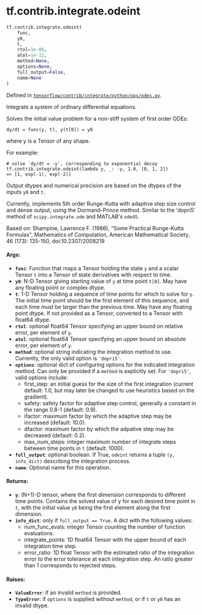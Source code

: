 <div itemscope itemtype="http://developers.google.com/ReferenceObject">
<meta itemprop="name" content="tf.contrib.integrate.odeint" />
<meta itemprop="path" content="Stable" />
</div>

# tf.contrib.integrate.odeint

``` python
tf.contrib.integrate.odeint(
    func,
    y0,
    t,
    rtol=1e-06,
    atol=1e-12,
    method=None,
    options=None,
    full_output=False,
    name=None
)
```



Defined in [`tensorflow/contrib/integrate/python/ops/odes.py`](/code/stable/tensorflow/contrib/integrate/python/ops/odes.py).

Integrate a system of ordinary differential equations.

Solves the initial value problem for a non-stiff system of first order ODEs:

  ```
  dy/dt = func(y, t), y(t[0]) = y0
  ```

where y is a Tensor of any shape.

For example:

  ```
  # solve `dy/dt = -y`, corresponding to exponential decay
  tf.contrib.integrate.odeint(lambda y, _: -y, 1.0, [0, 1, 2])
  => [1, exp(-1), exp(-2)]
  ```

Output dtypes and numerical precision are based on the dtypes of the inputs
`y0` and `t`.

Currently, implements 5th order Runge-Kutta with adaptive step size control
and dense output, using the Dormand-Prince method. Similar to the 'dopri5'
method of `scipy.integrate.ode` and MATLAB's `ode45`.

Based on: Shampine, Lawrence F. (1986), "Some Practical Runge-Kutta Formulas",
Mathematics of Computation, American Mathematical Society, 46 (173): 135-150,
doi:10.2307/2008219

#### Args:

* <b>`func`</b>: Function that maps a Tensor holding the state `y` and a scalar Tensor
    `t` into a Tensor of state derivatives with respect to time.
* <b>`y0`</b>: N-D Tensor giving starting value of `y` at time point `t[0]`. May
    have any floating point or complex dtype.
* <b>`t`</b>: 1-D Tensor holding a sequence of time points for which to solve for
    `y`. The initial time point should be the first element of this sequence,
    and each time must be larger than the previous time. May have any floating
    point dtype. If not provided as a Tensor, converted to a Tensor with
    float64 dtype.
* <b>`rtol`</b>: optional float64 Tensor specifying an upper bound on relative error,
    per element of `y`.
* <b>`atol`</b>: optional float64 Tensor specifying an upper bound on absolute error,
    per element of `y`.
* <b>`method`</b>: optional string indicating the integration method to use. Currently,
    the only valid option is `'dopri5'`.
* <b>`options`</b>: optional dict of configuring options for the indicated integration
    method. Can only be provided if a `method` is explicitly set. For
    `'dopri5'`, valid options include:
    * first_step: an initial guess for the size of the first integration
      (current default: 1.0, but may later be changed to use heuristics based
      on the gradient).
    * safety: safety factor for adaptive step control, generally a constant
      in the range 0.8-1 (default: 0.9).
    * ifactor: maximum factor by which the adaptive step may be increased
      (default: 10.0).
    * dfactor: maximum factor by which the adpative step may be decreased
      (default: 0.2).
    * max_num_steps: integer maximum number of integrate steps between time
      points in `t` (default: 1000).
* <b>`full_output`</b>: optional boolean. If True, `odeint` returns a tuple
    `(y, info_dict)` describing the integration process.
* <b>`name`</b>: Optional name for this operation.


#### Returns:

* <b>`y`</b>: (N+1)-D tensor, where the first dimension corresponds to different
    time points. Contains the solved value of y for each desired time point in
    `t`, with the initial value `y0` being the first element along the first
    dimension.
* <b>`info_dict`</b>: only if `full_output == True`. A dict with the following values:
    * num_func_evals: integer Tensor counting the number of function
      evaluations.
    * integrate_points: 1D float64 Tensor with the upper bound of each
      integration time step.
    * error_ratio: 1D float Tensor with the estimated ratio of the integration
      error to the error tolerance at each integration step. An ratio greater
      than 1 corresponds to rejected steps.


#### Raises:

* <b>`ValueError`</b>: if an invalid `method` is provided.
* <b>`TypeError`</b>: if `options` is supplied without `method`, or if `t` or `y0` has
    an invalid dtype.